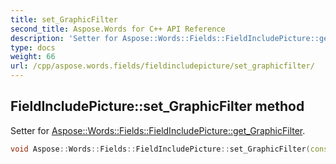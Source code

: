 ```yaml
---
title: set_GraphicFilter
second_title: Aspose.Words for C++ API Reference
description: 'Setter for Aspose::Words::Fields::FieldIncludePicture::get_GraphicFilter.'
type: docs
weight: 66
url: /cpp/aspose.words.fields/fieldincludepicture/set_graphicfilter/
---
```

## FieldIncludePicture::set_GraphicFilter method


Setter for [Aspose::Words::Fields::FieldIncludePicture::get_GraphicFilter](../get_graphicfilter/).

```cpp
void Aspose::Words::Fields::FieldIncludePicture::set_GraphicFilter(const System::String &value)
```

